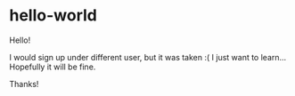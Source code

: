 # hello-world

Hello!

I would sign up under different user, but it was taken :(
I just want to learn...
Hopefully it will be fine.

Thanks!
